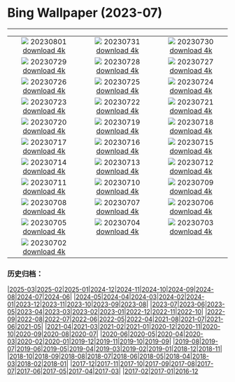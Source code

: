# Bing Wallpaper (2023-07)
**************
| | | |
| :----: | :----: | :----: |
| ![](https://www.bing.com/th?id=OHR.RockHouse_EN-CA8158146840_1920x1080.jpg) 20230801 [download 4k](https://www.bing.com/th?id=OHR.RockHouse_EN-CA8158146840_UHD.jpg) | ![](https://www.bing.com/th?id=OHR.PalouseHills_EN-CA7890546720_1920x1080.jpg) 20230731 [download 4k](https://www.bing.com/th?id=OHR.PalouseHills_EN-CA7890546720_UHD.jpg) | ![](https://www.bing.com/th?id=OHR.TigerIndia_EN-CA7357427404_1920x1080.jpg) 20230730 [download 4k](https://www.bing.com/th?id=OHR.TigerIndia_EN-CA7357427404_UHD.jpg) |
| ![](https://www.bing.com/th?id=OHR.SanBlasIslands_EN-CA7027911933_1920x1080.jpg) 20230729 [download 4k](https://www.bing.com/th?id=OHR.SanBlasIslands_EN-CA7027911933_UHD.jpg) | ![](https://www.bing.com/th?id=OHR.ParisLouvre_EN-CA0475726527_1920x1080.jpg) 20230728 [download 4k](https://www.bing.com/th?id=OHR.ParisLouvre_EN-CA0475726527_UHD.jpg) | ![](https://www.bing.com/th?id=OHR.MangrovePark_EN-CA8930885606_1920x1080.jpg) 20230727 [download 4k](https://www.bing.com/th?id=OHR.MangrovePark_EN-CA8930885606_UHD.jpg) |
| ![](https://www.bing.com/th?id=OHR.LasLagunas_EN-CA3169197805_1920x1080.jpg) 20230726 [download 4k](https://www.bing.com/th?id=OHR.LasLagunas_EN-CA3169197805_UHD.jpg) | ![](https://www.bing.com/th?id=OHR.ZebraCousins_EN-CA7365011732_1920x1080.jpg) 20230725 [download 4k](https://www.bing.com/th?id=OHR.ZebraCousins_EN-CA7365011732_UHD.jpg) | ![](https://www.bing.com/th?id=OHR.CalgaryCentralLibrary_EN-CA0835286541_1920x1080.jpg) 20230724 [download 4k](https://www.bing.com/th?id=OHR.CalgaryCentralLibrary_EN-CA0835286541_UHD.jpg) |
| ![](https://www.bing.com/th?id=OHR.HammockDay_EN-CA5490091485_1920x1080.jpg) 20230723 [download 4k](https://www.bing.com/th?id=OHR.HammockDay_EN-CA5490091485_UHD.jpg) | ![](https://www.bing.com/th?id=OHR.BridgeNorway_EN-CA4942449950_1920x1080.jpg) 20230722 [download 4k](https://www.bing.com/th?id=OHR.BridgeNorway_EN-CA4942449950_UHD.jpg) | ![](https://www.bing.com/th?id=OHR.MoonDayArtemis_EN-CA4419984054_1920x1080.jpg) 20230721 [download 4k](https://www.bing.com/th?id=OHR.MoonDayArtemis_EN-CA4419984054_UHD.jpg) |
| ![](https://www.bing.com/th?id=OHR.CrescentLake_EN-CA3538494333_1920x1080.jpg) 20230720 [download 4k](https://www.bing.com/th?id=OHR.CrescentLake_EN-CA3538494333_UHD.jpg) | ![](https://www.bing.com/th?id=OHR.BucerosBicornis_EN-CA2263111150_1920x1080.jpg) 20230719 [download 4k](https://www.bing.com/th?id=OHR.BucerosBicornis_EN-CA2263111150_UHD.jpg) | ![](https://www.bing.com/th?id=OHR.CavanCastle_EN-CA1658462217_1920x1080.jpg) 20230718 [download 4k](https://www.bing.com/th?id=OHR.CavanCastle_EN-CA1658462217_UHD.jpg) |
| ![](https://www.bing.com/th?id=OHR.BearHoleBrook_EN-CA1219261107_1920x1080.jpg) 20230717 [download 4k](https://www.bing.com/th?id=OHR.BearHoleBrook_EN-CA1219261107_UHD.jpg) | ![](https://www.bing.com/th?id=OHR.CastelmazzanoSunrise_EN-CA0793950013_1920x1080.jpg) 20230716 [download 4k](https://www.bing.com/th?id=OHR.CastelmazzanoSunrise_EN-CA0793950013_UHD.jpg) | ![](https://www.bing.com/th?id=OHR.BlacktipSharks_EN-CA0142331117_1920x1080.jpg) 20230715 [download 4k](https://www.bing.com/th?id=OHR.BlacktipSharks_EN-CA0142331117_UHD.jpg) |
| ![](https://www.bing.com/th?id=OHR.ZhangyeGeopark_EN-CA4785678107_1920x1080.jpg) 20230714 [download 4k](https://www.bing.com/th?id=OHR.ZhangyeGeopark_EN-CA4785678107_UHD.jpg) | ![](https://www.bing.com/th?id=OHR.NakupendaBeach_EN-CA4586255902_1920x1080.jpg) 20230713 [download 4k](https://www.bing.com/th?id=OHR.NakupendaBeach_EN-CA4586255902_UHD.jpg) | ![](https://www.bing.com/th?id=OHR.WorldPopDay_EN-CA4318627098_1920x1080.jpg) 20230712 [download 4k](https://www.bing.com/th?id=OHR.WorldPopDay_EN-CA4318627098_UHD.jpg) |
| ![](https://www.bing.com/th?id=OHR.SomersetLavender_EN-CA8462640493_1920x1080.jpg) 20230711 [download 4k](https://www.bing.com/th?id=OHR.SomersetLavender_EN-CA8462640493_UHD.jpg) | ![](https://www.bing.com/th?id=OHR.MoselleRiver_EN-CA3634723915_1920x1080.jpg) 20230710 [download 4k](https://www.bing.com/th?id=OHR.MoselleRiver_EN-CA3634723915_UHD.jpg) | ![](https://www.bing.com/th?id=OHR.CooperChapel_EN-CA3334907067_1920x1080.jpg) 20230709 [download 4k](https://www.bing.com/th?id=OHR.CooperChapel_EN-CA3334907067_UHD.jpg) |
| ![](https://www.bing.com/th?id=OHR.CocoaPods_EN-CA3111158320_1920x1080.jpg) 20230708 [download 4k](https://www.bing.com/th?id=OHR.CocoaPods_EN-CA3111158320_UHD.jpg) | ![](https://www.bing.com/th?id=OHR.KissingPenguins_EN-CA8280296959_1920x1080.jpg) 20230707 [download 4k](https://www.bing.com/th?id=OHR.KissingPenguins_EN-CA8280296959_UHD.jpg) | ![](https://www.bing.com/th?id=OHR.CorfuBeach_EN-CA2461534205_1920x1080.jpg) 20230706 [download 4k](https://www.bing.com/th?id=OHR.CorfuBeach_EN-CA2461534205_UHD.jpg) |
| ![](https://www.bing.com/th?id=OHR.GrasslandsNationalParkSaskachewan_EN-CA2185760650_1920x1080.jpg) 20230705 [download 4k](https://www.bing.com/th?id=OHR.GrasslandsNationalParkSaskachewan_EN-CA2185760650_UHD.jpg) | ![](https://www.bing.com/th?id=OHR.CoyoteBanff_EN-CA7644442660_1920x1080.jpg) 20230704 [download 4k](https://www.bing.com/th?id=OHR.CoyoteBanff_EN-CA7644442660_UHD.jpg) | ![](https://www.bing.com/th?id=OHR.HalfwayBoats_EN-CA7959103505_1920x1080.jpg) 20230703 [download 4k](https://www.bing.com/th?id=OHR.HalfwayBoats_EN-CA7959103505_UHD.jpg) |
| ![](https://www.bing.com/th?id=OHR.CanadaDay_EN-CA1530076015_1920x1080.jpg) 20230702 [download 4k](https://www.bing.com/th?id=OHR.CanadaDay_EN-CA1530076015_UHD.jpg) |  |  |

### 历史归档：

|[2025-03](bing/2025-03/2025-03.md)|[2025-02](bing/2025-02/2025-02.md)|[2025-01](bing/2025-01/2025-01.md)|[2024-12](bing/2024-12/2024-12.md)|[2024-11](bing/2024-11/2024-11.md)|[2024-10](bing/2024-10/2024-10.md)|[2024-09](bing/2024-09/2024-09.md)|[2024-08](bing/2024-08/2024-08.md)|[2024-07](bing/2024-07/2024-07.md)|[2024-06](bing/2024-06/2024-06.md)|
|[2024-05](bing/2024-05/2024-05.md)|[2024-04](bing/2024-04/2024-04.md)|[2024-03](bing/2024-03/2024-03.md)|[2024-02](bing/2024-02/2024-02.md)|[2024-01](bing/2024-01/2024-01.md)|[2023-12](bing/2023-12/2023-12.md)|[2023-11](bing/2023-11/2023-11.md)|[2023-10](bing/2023-10/2023-10.md)|[2023-09](bing/2023-09/2023-09.md)|[2023-08](bing/2023-08/2023-08.md)|
|[2023-07](bing/2023-07/2023-07.md)|[2023-06](bing/2023-06/2023-06.md)|[2023-05](bing/2023-05/2023-05.md)|[2023-04](bing/2023-04/2023-04.md)|[2023-03](bing/2023-03/2023-03.md)|[2023-02](bing/2023-02/2023-02.md)|[2023-01](bing/2023-01/2023-01.md)|[2022-12](bing/2022-12/2022-12.md)|[2022-11](bing/2022-11/2022-11.md)|[2022-10](bing/2022-10/2022-10.md)|
|[2022-09](bing/2022-09/2022-09.md)|[2022-08](bing/2022-08/2022-08.md)|[2022-07](bing/2022-07/2022-07.md)|[2022-06](bing/2022-06/2022-06.md)|[2022-05](bing/2022-05/2022-05.md)|[2022-04](bing/2022-04/2022-04.md)|[2021-08](bing/2021-08/2021-08.md)|[2021-07](bing/2021-07/2021-07.md)|[2021-06](bing/2021-06/2021-06.md)|[2021-05](bing/2021-05/2021-05.md)|
|[2021-04](bing/2021-04/2021-04.md)|[2021-03](bing/2021-03/2021-03.md)|[2021-02](bing/2021-02/2021-02.md)|[2021-01](bing/2021-01/2021-01.md)|[2020-12](bing/2020-12/2020-12.md)|[2020-11](bing/2020-11/2020-11.md)|[2020-10](bing/2020-10/2020-10.md)|[2020-09](bing/2020-09/2020-09.md)|[2020-08](bing/2020-08/2020-08.md)|[2020-07](bing/2020-07/2020-07.md)|
|[2020-06](bing/2020-06/2020-06.md)|[2020-05](bing/2020-05/2020-05.md)|[2020-04](bing/2020-04/2020-04.md)|[2020-03](bing/2020-03/2020-03.md)|[2020-02](bing/2020-02/2020-02.md)|[2020-01](bing/2020-01/2020-01.md)|[2019-12](bing/2019-12/2019-12.md)|[2019-11](bing/2019-11/2019-11.md)|[2019-10](bing/2019-10/2019-10.md)|[2019-09](bing/2019-09/2019-09.md)|
|[2019-08](bing/2019-08/2019-08.md)|[2019-07](bing/2019-07/2019-07.md)|[2019-06](bing/2019-06/2019-06.md)|[2019-05](bing/2019-05/2019-05.md)|[2019-04](bing/2019-04/2019-04.md)|[2019-03](bing/2019-03/2019-03.md)|[2019-02](bing/2019-02/2019-02.md)|[2019-01](bing/2019-01/2019-01.md)|[2018-12](bing/2018-12/2018-12.md)|[2018-11](bing/2018-11/2018-11.md)|
|[2018-10](bing/2018-10/2018-10.md)|[2018-09](bing/2018-09/2018-09.md)|[2018-08](bing/2018-08/2018-08.md)|[2018-07](bing/2018-07/2018-07.md)|[2018-06](bing/2018-06/2018-06.md)|[2018-05](bing/2018-05/2018-05.md)|[2018-04](bing/2018-04/2018-04.md)|[2018-03](bing/2018-03/2018-03.md)|[2018-02](bing/2018-02/2018-02.md)|[2018-01](bing/2018-01/2018-01.md)|
|[2017-12](bing/2017-12/2017-12.md)|[2017-11](bing/2017-11/2017-11.md)|[2017-10](bing/2017-10/2017-10.md)|[2017-09](bing/2017-09/2017-09.md)|[2017-08](bing/2017-08/2017-08.md)|[2017-07](bing/2017-07/2017-07.md)|[2017-06](bing/2017-06/2017-06.md)|[2017-05](bing/2017-05/2017-05.md)|[2017-04](bing/2017-04/2017-04.md)|[2017-03](bing/2017-03/2017-03.md)|
|[2017-02](bing/2017-02/2017-02.md)|[2017-01](bing/2017-01/2017-01.md)|[2016-12](bing/2016-12/2016-12.md)